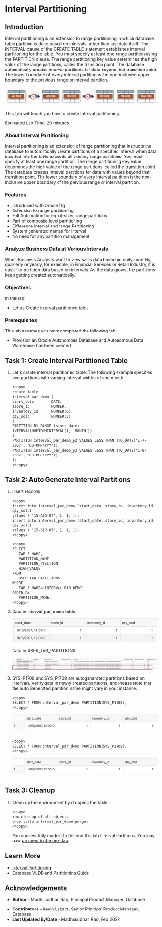 # Interval Partitioning 

## Introduction
Interval partitioning is an extension to range partitioning in which database table partition is done based on intervals rather than just date itself. The INTERVAL clause of the CREATE TABLE statement establishes interval partitioning for the table. You must specify at least one range partition using the PARTITION clause. The range partitioning key value determines the high value of the range partitions, called the transition point. The database automatically creates interval partitions for data beyond that transition point. The lower boundary of every interval partition is the non-inclusive upper boundary of the previous range or interval partition. 

 ![Image alt text](images/interval-partitioning-introduction.png "Interval Partition")

 This Lab will teach you how to create interval partitioning.

 Estimated Lab Time: 20 minutes

### About Interval Partitioning

Interval partitioning is an extension of range partitioning that instructs the database to automatically create partitions of a specified interval when data inserted into the table exceeds all existing range partitions. You must specify at least one range partition. The range partitioning key value determines the high value of the range partitions, called the transition point. The database creates interval partitions for data with values beyond that transition point. The lower boundary of every interval partition is the non-inclusive upper boundary of the previous range or interval partition.

### Features

*	Introduced with Oracle 11g
*	Extension to range partitioning
*	Full Automation for equal-sized range partitions
*	Part of composite level partitioning 
*	Difference interval and range Partitioning 
*	System generated names for interval 
*	No need for any partition management

### Analyze Business Data at Various Intervals 

When Business Analysts want to view sales data based on daily, monthly, quarterly or yearly, for example, in Financial Services or Retail Industry, it is easier to partition data based on intervals. As the data grows, the partitions keep getting created automatically.  
 
### Objectives
 
In this lab:
* Let us Create interval partitioned table

### Prerequisites
This lab assumes you have completed the following lab:

- Provision an Oracle Autonomous Database and Autonomous Data Warehouse has been created
  
## Task 1: Create Interval Partitioned Table

1. Let's create interval partitioned table. The following example specifies two partitions with varying interval widths of one month.
 
      ```
      <copy>
      create table  
      interval_par_demo (  
      start_date        DATE, 
      store_id          NUMBER, 
      inventory_id      NUMBER(6), 
      qty_sold          NUMBER(3) 
      )  
      PARTITION BY RANGE (start_date)  
      INTERVAL(NUMTOYMINTERVAL(1, 'MONTH'))  
      (   
      PARTITION interval_par_demo_p2 VALUES LESS THAN (TO_DATE('1-7-2007', 'DD-MM-YYYY')), 
      PARTITION interval_par_demo_p3 VALUES LESS THAN (TO_DATE('1-8-2007', 'DD-MM-YYYY'))  
      );
      </copy>
      ```

## Task 2: Auto Generate Interval Partitions


1. insert records
   
      ```
      <copy>
      insert into interval_par_demo (start_date, store_id, inventory_id, qty_sold)  
      values ( '15-AUG-07', 1, 1, 1); 
      insert into interval_par_demo (start_date, store_id, inventory_id, qty_sold)  
      values ( '15-SEP-07', 1, 1, 1);
      </copy>
      ```  

      ```
      <copy>
      SELECT  
         TABLE_NAME,  
         PARTITION_NAME,  
         PARTITION_POSITION,  
         HIGH_VALUE 
      FROM  
         USER_TAB_PARTITIONS  
      WHERE  
         TABLE_NAME='INTERVAL_PAR_DEMO' 
      ORDER BY  
         PARTITION_NAME;
      </copy>
      ```

2. Data in  interval\_par\_demo  table 

   ![Image alt text](images/interval-partition-select.png "interval_par_demo Select")

   Data in  USER\_TAB\_PARTITIONS 

   ![Image alt text](images/interval-partition-select-data.png "USER_TAB_PARTITIONS Data")

3. SYS\_P1708 and SYS\_P1709 are autogenerated partitions based on intervals. Verify data in newly created partitions, and Please Note that the auto Generated partition name might vary in your instance.

      ```
      <copy> 
      SELECT * FROM interval_par_demo PARTITION(SYS_P1708);
      </copy>
      ```
      ![Image alt text](images/sys-p1708-data.png "SYS_P1708 Data")

      ```
      <copy> 
      SELECT * FROM interval_par_demo PARTITION(SYS_P1709);
      </copy>
      ```
      ![Image alt text](images/sys-p1709-data.png "SYS_P1709 Data")

## Task 3: Cleanup

1. Clean up the environment by dropping the table 
 
      ```
      <copy>
      rem cleanup of all objects
      drop table interval_par_demo purge; 
      </copy>
      ```
   
   You successfully made it to the end this lab Interval Partitions. You may now [proceed to the next lab](#next).   

## Learn More

* [Interval Partitioning](https://livesql.oracle.com/apex/livesql/file/content_O2Q47KN64Y8T46UK19XX43LYR.html)
* [Database VLDB and Partitioning Guide](https://docs.oracle.com/en/database/oracle/oracle-database/21/vldbg/partition-create-tables-indexes.html)

## Acknowledgements

- **Author** - Madhusudhan Rao, Principal Product Manager, Database
* **Contributors** - Kevin Lazarz, Senior Principal Product Manager, Database  
* **Last Updated By/Date** -  Madhusudhan Rao, Feb 2022 

